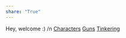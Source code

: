 ```yaml
---
share: "True"
---
```

Hey, welcome :) /n
[Characters](?c=Charecters.md)
[Guns](?c=Guns.md)
[Tinkering](?c=Tinkering.md)